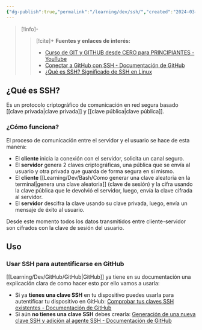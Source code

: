 ```yaml
---
{"dg-publish":true,"permalink":"/learning/dev/ssh/","created":"2024-03-30T22:57","updated":"2024-04-01T19:00"}
---
```



> [!info]-
>> [!cite]+ **Fuentes y enlaces de interés:**
>> - [Curso de GIT y GITHUB desde CERO para PRINCIPIANTES - YouTube](https://youtube.com/watch?v=3GymExBkKjE)
>> - [Conectar a GitHub con SSH - Documentación de GitHub](https://docs.github.com/es/authentication/connecting-to-github-with-ssh)
>> - [¿Qué es SSH? Significado de SSH en Linux](https://www.freecodecamp.org/espanol/news/que-es-ssh-significado-de-ssh-en-linux/)

## ¿Qué es SSH?
Es un protocolo criptográfico de comunicación en red segura basado [[clave privada\|clave privada]] y [[clave pública\|clave pública]]. 

### ¿Cómo funciona?
El proceso de comunicación entre el servidor y el usuario se hace de esta manera:
- El **cliente** inicia la conexión con el servidor, solicita un canal seguro. 
- El **servidor** genera 2 claves criptográficas, una pública que se envía al usuario y otra privada que guarda de forma segura en si mismo. 
- El **cliente** [[Learning/Dev/Bash/Como generar una clave aleatoria en la terminal\|genera una clave aleatoria]] (clave de sesión) y la cifra usando la clave pública que le devolvió el servidor, luego, envía la clave cifrada al servidor.
- El **servidor** descifra la clave usando su clave privada, luego, envía un mensaje de éxito al usuario.

Desde este momento todos los datos transmitidos entre cliente-servidor son cifrados con la clave de sesión del usuario.

## Uso
### Usar SSH para autentificarse en GitHub
[[Learning/Dev/GitHub/GitHub\|GitHub]] ya tiene en su documentación una explicación clara de como hacer esto por ello vamos a usarla:
- Si ya **tienes una clave SSH** en tu dispositivo puedes usarla para autentificar tu dispositivo en GitHub: [Comprobar tus claves SSH existentes - Documentación de GitHub](https://docs.github.com/es/authentication/connecting-to-github-with-ssh/checking-for-existing-ssh-keys) 
- Si aún **no tienes una clave SSH** debes crearla: [Generación de una nueva clave SSH y adición al agente SSH - Documentación de GitHub](https://docs.github.com/es/authentication/connecting-to-github-with-ssh/generating-a-new-ssh-key-and-adding-it-to-the-ssh-agent) 
